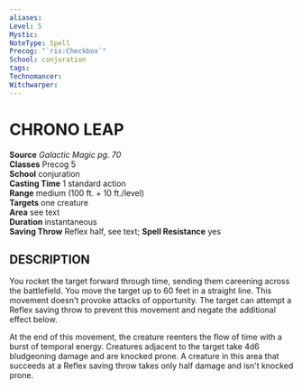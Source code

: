 ```yaml
---
aliases: 
Level: 5
Mystic: 
NoteType: Spell
Precog: "`ris:Checkbox`"
School: conjuration
tags: 
Technomancer: 
Witchwarper: 
---
```

# CHRONO LEAP

**Source** _Galactic Magic pg. 70_  
**Classes** Precog 5  
**School** conjuration  
**Casting Time** 1 standard action  
**Range** medium (100 ft. + 10 ft./level)  
**Targets** one creature  
**Area** see text  
**Duration** instantaneous  
**Saving Throw** Reflex half, see text; **Spell Resistance** yes

## DESCRIPTION

You rocket the target forward through time, sending them careening across the battlefield. You move the target up to 60 feet in a straight line. This movement doesn't provoke attacks of opportunity. The target can attempt a Reflex saving throw to prevent this movement and negate the additional effect below.

At the end of this movement, the creature reenters the flow of time with a burst of temporal energy. Creatures adjacent to the target take 4d6 bludgeoning damage and are knocked prone. A creature in this area that succeeds at a Reflex saving throw takes only half damage and isn't knocked prone.